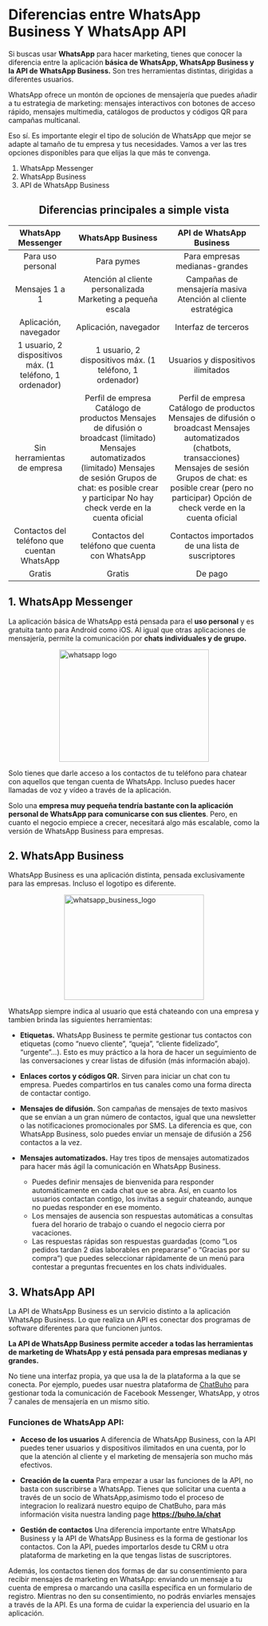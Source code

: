 # Diferencias entre WhatsApp Business Y WhatsApp API

Si buscas usar **WhatsApp** para hacer marketing, tienes que conocer la diferencia entre la aplicación **básica de WhatsApp, WhatsApp Business y la API de WhatsApp Business.** Son tres herramientas distintas, dirigidas a diferentes usuarios.

WhatsApp ofrece un montón de opciones de mensajería que puedes añadir a tu estrategia de marketing: mensajes interactivos con botones de acceso rápido, mensajes multimedia, catálogos de productos y códigos QR para campañas multicanal. 

Eso sí. Es importante elegir el tipo de solución de WhatsApp que mejor se adapte al tamaño de tu empresa y tus necesidades. Vamos a ver las tres opciones disponibles para que elijas la que más te convenga.

1. WhatsApp Messenger
2. WhatsApp Business
3. API de WhatsApp Business

## <center> Diferencias principales a simple vista</center>

|                    WhatsApp Messenger                    	|                                                                                                        WhatsApp Business                                                                                                       	|                                                                                                            API de WhatsApp Business                                                                                                            	|
|:--------------------------------------------------------:	|:------------------------------------------------------------------------------------------------------------------------------------------------------------------------------------------------------------------------------:	|:----------------------------------------------------------------------------------------------------------------------------------------------------------------------------------------------------------------------------------------------:	|
|                     Para uso personal                    	|                                                                                                           Para pymes                                                                                                           	|                                                                                                         Para empresas medianas-grandes                                                                                                         	|
|                      Mensajes 1 a 1                      	|                                                                                  Atención al cliente personalizada Marketing a pequeña escala                                                                                  	|                                                                                          Campañas de mensajería masiva Atención al cliente estratégica                                                                                         	|
|                   Aplicación, navegador                  	|                                                                                                      Aplicación, navegador                                                                                                     	|                                                                                                              Interfaz de terceros                                                                                                              	|
| 1 usuario, 2 dispositivos máx. (1 teléfono, 1 ordenador) 	|                                                                                    1 usuario, 2 dispositivos máx. (1 teléfono, 1 ordenador)                                                                                    	|                                                                                                       Usuarios y dispositivos ilimitados                                                                                                       	|
|                Sin herramientas de empresa               	| Perfil de empresa Catálogo de productos Mensajes de difusión o broadcast (limitado) Mensajes automatizados (limitado) Mensajes de sesión Grupos de chat: es posible crear y participar No hay check verde en la cuenta oficial 	| Perfil de empresa Catálogo de productos Mensajes de difusión o broadcast  Mensajes automatizados (chatbots, transacciones) Mensajes de sesión Grupos de chat: es posible crear (pero no participar) Opción de check verde en la cuenta oficial 	|
|        Contactos del teléfono que cuentan WhatsApp       	|                                                                                         Contactos del teléfono que cuenta con WhatsApp                                                                                         	|                                                                                                Contactos importados de una lista de suscriptores                                                                                               	|
|                          Gratis                          	|                                                                                                             Gratis                                                                                                             	|                                                                                                                     De pago                                                                                                                    	|

## 1. WhatsApp Messenger
La aplicación básica de WhatsApp está pensada para el **uso personal** y es gratuita tanto para Android como iOS. Al igual que otras aplicaciones de mensajería, permite la comunicación por **chats individuales y de grupo.**

<img src="https://lh4.googleusercontent.com/UvJzeU1F0d4ZSEfa5tCRq9SHwvzvYXFy6VFDv5yc5i3LcfD5dAwy4JQvJqzfsBjdGQVINXc6jJ44FCSrCKjTol2-w3F4izNs60JAquI-DNYm0hE3F4ScvVCJNQtt_HWKGUXAq1GT" alt="whatsapp logo" width="300" height="225" style="display: block; margin-left: auto; margin-right: auto;" />

Solo tienes que darle acceso a los contactos de tu teléfono para chatear con aquellos que tengan cuenta de WhatsApp. Incluso puedes hacer llamadas de voz y vídeo a través de la aplicación.

Solo una **empresa muy pequeña tendría bastante con la aplicación personal de WhatsApp para comunicarse con sus clientes**. Pero, en cuanto el negocio empiece a crecer, necesitará algo más escalable, como la versión de WhatsApp Business para empresas.

## 2. WhatsApp Business
WhatsApp Business es una aplicación distinta, pensada exclusivamente para las empresas. Incluso el logotipo es diferente.

<img src="https://lh4.googleusercontent.com/1vHBOnkjzfD353ZhcaRyd0xYk9hgCkHKUuExAnPkfrNqjveHO9Y579RT6dvZCUo4frn0O79hvHhi5ZA034T_p_VHEABEE2W58_htLryRvnCh1WHc4nQze73nIJAwHmbf_5tMcJMQ" alt="whatsapp_business_logo" width="280" height="211" style="display: block; margin-left: auto; margin-right: auto;" />

WhatsApp siempre indica al usuario que está chateando con una empresa y tambien brinda las siguientes herramientas:

* **Etiquetas.** WhatsApp Business te permite gestionar tus contactos con etiquetas (como “nuevo cliente”, “queja”, “cliente fidelizado”, “urgente”…). Esto es muy práctico a la hora de hacer un seguimiento de las conversaciones y crear listas de difusión (más información abajo).
* **Enlaces cortos y códigos QR.** Sirven para iniciar un chat con tu empresa. Puedes compartirlos en tus canales como una forma directa de contactar contigo.
* **Mensajes de difusión.** Son campañas de mensajes de texto masivos que se envían a un gran número de contactos, igual que una newsletter o las notificaciones promocionales por SMS. La diferencia es que, con WhatsApp Business, solo puedes enviar un mensaje de difusión a 256 contactos a la vez. 
* **Mensajes automatizados.** Hay tres tipos de mensajes automatizados para hacer más ágil la comunicación en WhatsApp Business.

  * Puedes definir mensajes de bienvenida para responder automáticamente en cada chat que se abra. Así, en cuanto los usuarios contactan contigo, los invitas a seguir chateando, aunque no puedas responder en ese momento.
  * Los mensajes de ausencia son respuestas automáticas a consultas fuera del horario de trabajo o cuando el negocio cierra por vacaciones.
  * Las respuestas rápidas son respuestas guardadas (como “Los pedidos tardan 2 días laborables en prepararse” o “Gracias por su compra”) que puedes seleccionar rápidamente de un menú para contestar a preguntas frecuentes en los chats individuales.

## 3. WhatsApp API
La API de WhatsApp Business es un servicio distinto a la aplicación WhatsApp Business. Lo que realiza un API es conectar dos programas de software diferentes para que funcionen juntos. 

**La API de WhatsApp Business permite acceder a todas las herramientas de marketing de WhatsApp y está pensada para empresas medianas y grandes.**

No tiene una interfaz propia, ya que usa la de la plataforma a la que se conecta.  Por ejemplo, puedes usar nuestra plataforma de [ChatBuho](#) para gestionar toda la comunicación de Facebook Messenger, WhatsApp, y otros  7 canales de mensajería en un mismo sitio.

### Funciones de WhatsApp API:

* **Acceso de los usuarios**
A diferencia de WhatsApp Business, con la API puedes tener usuarios y dispositivos ilimitados en una cuenta, por lo que la atención al cliente y el marketing de mensajería son mucho más efectivos.

* **Creación de la cuenta**
Para empezar a usar las funciones de la API, no basta con suscribirse a WhatsApp. Tienes que solicitar una cuenta a través de un socio de WhatsApp,asimismo todo el proceso de integracion lo realizará nuestro equipo de ChatBuho, para más información visita nuestra landing page **https://buho.la/chat**

* **Gestión de contactos** 
Una diferencia importante entre WhatsApp Business y la API de WhatsApp Business es la forma de gestionar los contactos. Con la API, puedes importarlos desde tu CRM u otra plataforma de marketing en la que tengas listas de suscriptores. 

Además, los contactos tienen dos formas de dar su consentimiento para recibir mensajes de marketing en WhatsApp: enviando un mensaje a tu cuenta de empresa o marcando una casilla específica en un formulario de registro. Mientras no den su consentimiento, no podrás enviarles mensajes a través de la API. Es una forma de cuidar la experiencia del usuario en la aplicación.

